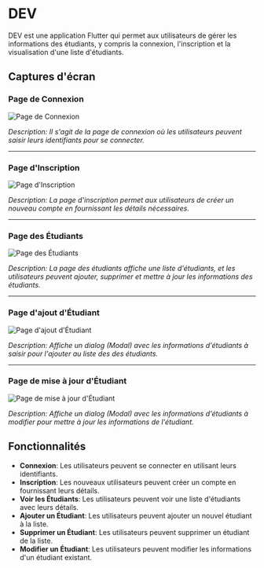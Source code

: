 # DEV

DEV est une application Flutter qui permet aux utilisateurs de gérer les informations des étudiants, y compris la connexion, l'inscription et la visualisation d'une liste d'étudiants.

## Captures d'écran

### Page de Connexion
![Page de Connexion](screenshots/signin.png)

*Description: Il s'agit de la page de connexion où les utilisateurs peuvent saisir leurs identifiants pour se connecter.*

---

### Page d'Inscription
![Page d'Inscription](screenshots/signup.png)

*Description: La page d'inscription permet aux utilisateurs de créer un nouveau compte en fournissant les détails nécessaires.*

---

### Page des Étudiants
![Page des Étudiants](screenshots/list_students.png)

*Description: La page des étudiants affiche une liste d'étudiants, et les utilisateurs peuvent ajouter, supprimer et mettre à jour les informations des étudiants.*

---

### Page d'ajout d'Étudiant
![Page d'ajout d'Étudiant](screenshots/add_student.png)

*Description: Affiche un dialog (Modal) avec les informations d'étudiants à saisir pour l'ajouter au liste des des étudiants.*

---

### Page de mise à jour d'Étudiant
![Page de mise à jour d'Étudiant](screenshots/modify_student.png)

*Description: Affiche un dialog (Modal) avec les informations d'étudiants à modifier pour mettre à jour les informations de l'étudiant.*

## Fonctionnalités

- **Connexion**: Les utilisateurs peuvent se connecter en utilisant leurs identifiants.
- **Inscription**: Les nouveaux utilisateurs peuvent créer un compte en fournissant leurs détails.
- **Voir les Étudiants**: Les utilisateurs peuvent voir une liste d'étudiants avec leurs détails.
- **Ajouter un Étudiant**: Les utilisateurs peuvent ajouter un nouvel étudiant à la liste.
- **Supprimer un Étudiant**: Les utilisateurs peuvent supprimer un étudiant de la liste.
- **Modifier un Étudiant**: Les utilisateurs peuvent modifier les informations d'un étudiant existant.
